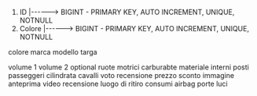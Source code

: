 

1) ID |------> BIGINT - PRIMARY KEY, AUTO INCREMENT, UNIQUE, NOTNULL
2) Colore |------> BIGINT - PRIMARY KEY, AUTO INCREMENT, UNIQUE, NOTNULL



colore
marca
modello
targa

volume 1
volume 2
optional
ruote motrici
carburabte
materiale interni
posti passeggeri
cilindrata
cavalli
voto
recensione
prezzo
sconto
immagine anteprima
video recensione
luogo di ritiro
consumi
airbag
porte
luci


